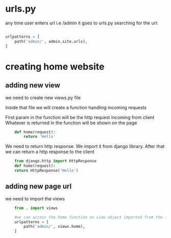 # urls.py
any time user enters url i.e /admin it goes to urls.py searching for the url:

```python

urlpatterns = [
    path('admin/', admin.site.urls),
]

```

# creating home website

## adding new view
we need to create new views.py file

Inside that file we will create a function handling incoming requests

First param in the function will be the http request incoming from client
Whatever is returned in the function will be shown on the page


```python
    def home(request):
        return 'Hello'
```

We need to return http response. We import it from django library.
After that we can return a http response to the client

```python
    from django.http import HttpResponse
    def home(request):
    return HttpResponse('Hello')

```

## adding new page url
we need to import the views

```python
    from . import views

    #we can access the home function on view object imported from the file
    urlpatterns = [
        path('admin/', views.home),
    ]
```
